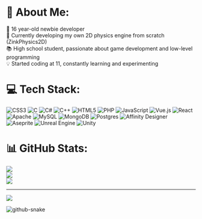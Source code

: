 # 💫 About Me:
🧑 16 year-old newbie developer<br>🚀 Currently developing my own 2D physics engine from scratch (ZinkPhysics2D)<br>📚 High school student, passionate about game development and low-level programming<br>💡 Started coding at 11, constantly learning and experimenting


# 💻 Tech Stack:
![CSS3](https://img.shields.io/badge/css3-%231572B6.svg?style=for-the-badge&logo=css3&logoColor=white) ![C](https://img.shields.io/badge/c-%2300599C.svg?style=for-the-badge&logo=c&logoColor=white) ![C#](https://img.shields.io/badge/c%23-%23239120.svg?style=for-the-badge&logo=csharp&logoColor=white) ![C++](https://img.shields.io/badge/c++-%2300599C.svg?style=for-the-badge&logo=c%2B%2B&logoColor=white) ![HTML5](https://img.shields.io/badge/html5-%23E34F26.svg?style=for-the-badge&logo=html5&logoColor=white) ![PHP](https://img.shields.io/badge/php-%23777BB4.svg?style=for-the-badge&logo=php&logoColor=white) ![JavaScript](https://img.shields.io/badge/javascript-%23323330.svg?style=for-the-badge&logo=javascript&logoColor=%23F7DF1E) ![Vue.js](https://img.shields.io/badge/vue.js-%2335495e.svg?style=for-the-badge&logo=vuedotjs&logoColor=%234FC08D) ![React](https://img.shields.io/badge/react-%2320232a.svg?style=for-the-badge&logo=react&logoColor=%2361DAFB) ![Apache](https://img.shields.io/badge/apache-%23D42029.svg?style=for-the-badge&logo=apache&logoColor=white) ![MySQL](https://img.shields.io/badge/mysql-4479A1.svg?style=for-the-badge&logo=mysql&logoColor=white) ![MongoDB](https://img.shields.io/badge/MongoDB-%234ea94b.svg?style=for-the-badge&logo=mongodb&logoColor=white) ![Postgres](https://img.shields.io/badge/postgres-%23316192.svg?style=for-the-badge&logo=postgresql&logoColor=white) ![Affinity Designer](https://img.shields.io/badge/affinity%20desginer-%231B72BE.svg?style=for-the-badge&logo=affinity-designer&logoColor=white) ![Aseprite](https://img.shields.io/badge/Aseprite-FFFFFF?style=for-the-badge&logo=Aseprite&logoColor=#7D929E) ![Unreal Engine](https://img.shields.io/badge/unrealengine-%23313131.svg?style=for-the-badge&logo=unrealengine&logoColor=white) ![Unity](https://img.shields.io/badge/unity-%23000000.svg?style=for-the-badge&logo=unity&logoColor=white)
# 📊 GitHub Stats:
![](https://github-readme-stats.vercel.app/api?username=Jexmirs&theme=transparent&hide_border=false&include_all_commits=false&count_private=false)<br/>
![](https://nirzak-streak-stats.vercel.app/?user=Jexmirs&theme=transparent&hide_border=false)<br/>
![](https://github-readme-stats.vercel.app/api/top-langs/?username=Jexmirs&theme=transparent&hide_border=false&include_all_commits=false&count_private=false&layout=compact)

---
[![](https://visitcount.itsvg.in/api?id=Jexmirs&icon=0&color=0)](https://visitcount.itsvg.in)

<picture>
  <source media="(prefers-color-scheme: dark)" srcset="https://raw.githubusercontent.com/Jexmirs/Jexmirs/output/github-snake-dark.svg" />
  <source media="(prefers-color-scheme: light)" srcset="https://raw.githubusercontent.com/Jexmirs/Jexmirs/output/github-snake.svg" />
  <img alt="github-snake" src="https://raw.githubusercontent.com/tobiasmeyhoefer/Jexmirs/output/github-snake.svg" />
</picture>

<!-- Proudly created with GPRM ( https://gprm.itsvg.in ) -->

